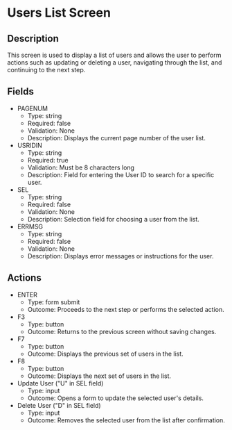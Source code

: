 # Users List Screen

## Description
This screen is used to display a list of users and allows the user to perform actions such as updating or deleting a user, navigating through the list, and continuing to the next step.

## Fields
- PAGENUM
  - Type: string
  - Required: false
  - Validation: None
  - Description: Displays the current page number of the user list.
- USRIDIN
  - Type: string
  - Required: true
  - Validation: Must be 8 characters long
  - Description: Field for entering the User ID to search for a specific user.
- SEL
  - Type: string
  - Required: false
  - Validation: None
  - Description: Selection field for choosing a user from the list.
- ERRMSG
  - Type: string
  - Required: false
  - Validation: None
  - Description: Displays error messages or instructions for the user.

## Actions
- ENTER
  - Type: form submit
  - Outcome: Proceeds to the next step or performs the selected action.
- F3
  - Type: button
  - Outcome: Returns to the previous screen without saving changes.
- F7
  - Type: button
  - Outcome: Displays the previous set of users in the list.
- F8
  - Type: button
  - Outcome: Displays the next set of users in the list.
- Update User ("U" in SEL field)
  - Type: input
  - Outcome: Opens a form to update the selected user's details.
- Delete User ("D" in SEL field)
  - Type: input
  - Outcome: Removes the selected user from the list after confirmation.

